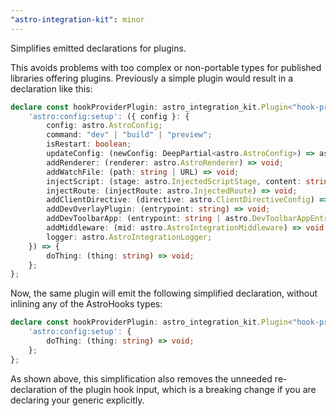 ```yaml
---
"astro-integration-kit": minor
---
```


Simplifies emitted declarations for plugins.

This avoids problems with too complex or non-portable types for published libraries offering plugins. Previously a simple plugin would result in a declaration like this:

```ts
declare const hookProviderPlugin: astro_integration_kit.Plugin<"hook-provider", {
    'astro:config:setup': ({ config }: {
        config: astro.AstroConfig;
        command: "dev" | "build" | "preview";
        isRestart: boolean;
        updateConfig: (newConfig: DeepPartial<astro.AstroConfig>) => astro.AstroConfig;
        addRenderer: (renderer: astro.AstroRenderer) => void;
        addWatchFile: (path: string | URL) => void;
        injectScript: (stage: astro.InjectedScriptStage, content: string) => void;
        injectRoute: (injectRoute: astro.InjectedRoute) => void;
        addClientDirective: (directive: astro.ClientDirectiveConfig) => void;
        addDevOverlayPlugin: (entrypoint: string) => void;
        addDevToolbarApp: (entrypoint: string | astro.DevToolbarAppEntry) => void;
        addMiddleware: (mid: astro.AstroIntegrationMiddleware) => void;
        logger: astro.AstroIntegrationLogger;
    }) => {
        doThing: (thing: string) => void;
    };
};
```

Now, the same plugin will emit the following simplified declaration, without inlining any of the AstroHooks types:

```ts
declare const hookProviderPlugin: astro_integration_kit.Plugin<"hook-provider", {
    'astro:config:setup': {
        doThing: (thing: string) => void;
    };
};
```

As shown above, this simplification also removes the unneeded re-declaration of the plugin hook input, which is a breaking change if you are declaring your generic explicitly.
